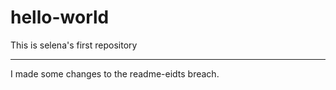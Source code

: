 # hello-world
This is selena's first repository

------------------------------------------
I made some changes to the readme-eidts breach.
